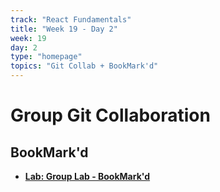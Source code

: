 ```yaml
---
track: "React Fundamentals"
title: "Week 19 - Day 2"
week: 19
day: 2
type: "homepage"
topics: "Git Collab + BookMark'd"
---
```



# Group Git Collaboration

## BookMark'd


- [**Lab: Group Lab - BookMark'd**](/react-fundamentals/week-19/day-2/labs/bookmarkd-lab) 